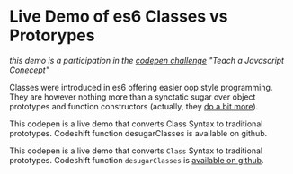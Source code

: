 # Live Demo of es6 Classes vs Protorypes

*this demo is a participation in the [codepen challenge](https://codepen.io/challenges/2018/august/3) "Teach a Javascript Conecept"*

Classes were introduced in es6 offering easier oop style programming. 
They are however nothing more than a synctatic sugar over object prototypes and 
function constructors (actually, they [do a bit more](https://developer.mozilla.org/en-US/docs/Web/JavaScript/Reference/Classes#Boxing_with_prototype_and_static_methods)).

This codepen is a live demo that converts Class Syntax to traditional prototypes. 
Codeshift function desugarClasses is available on github.

This codepen is a live demo that converts `Class` Syntax to traditional prototypes. 
Codeshift function `desugarClasses` is [available on github](https://github.com/AlahmadiQ8/desugar-es6-classes).
